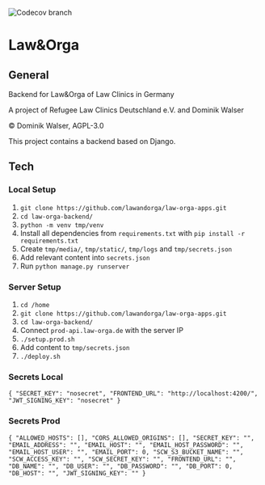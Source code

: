 ![Codecov branch](https://img.shields.io/endpoint?url=https://raw.githubusercontent.com/wiki/lawandorga/lawandorga-backend/python-coverage-comment-action-badge.json)

# Law&Orga

## General

Backend for Law&Orga of Law Clinics in Germany

A project of Refugee Law Clinics Deutschland e.V. and Dominik Walser

© Dominik Walser, AGPL-3.0

This project contains a backend based on Django.

## Tech

### Local Setup
1. `git clone https://github.com/lawandorga/law-orga-apps.git`
2. `cd law-orga-backend/`
3. `python -m venv tmp/venv`
4. Install all dependencies from `requirements.txt` with `pip install -r requirements.txt`
5. Create `tmp/media/`, `tmp/static/`, `tmp/logs` and `tmp/secrets.json`
6. Add relevant content into `secrets.json`
6. Run `python manage.py runserver`

### Server Setup
1. `cd /home`
2. `git clone https://github.com/lawandorga/law-orga-apps.git`
3. `cd law-orga-backend/`
4. Connect `prod-api.law-orga.de` with the server IP
5. `./setup.prod.sh`
6. Add content to `tmp/secrets.json`
7. `./deploy.sh`

### Secrets Local

`
{
    "SECRET_KEY": "nosecret",
    "FRONTEND_URL": "http://localhost:4200/",
    "JWT_SIGNING_KEY": "nosecret"
}
`

### Secrets Prod

`
{
    "ALLOWED_HOSTS": [],
    "CORS_ALLOWED_ORIGINS": [],
    "SECRET_KEY": "",
    "EMAIL_ADDRESS": "",
    "EMAIL_HOST": "",
    "EMAIL_HOST_PASSWORD": "",
    "EMAIL_HOST_USER": "",
    "EMAIL_PORT": 0,
    "SCW_S3_BUCKET_NAME": "",
    "SCW_ACCESS_KEY": "",
    "SCW_SECRET_KEY": "",
    "FRONTEND_URL": "",
    "DB_NAME": "",
    "DB_USER": "",
    "DB_PASSWORD": "",
    "DB_PORT": 0,
    "DB_HOST": "",
    "JWT_SIGNING_KEY": ""
}
`
